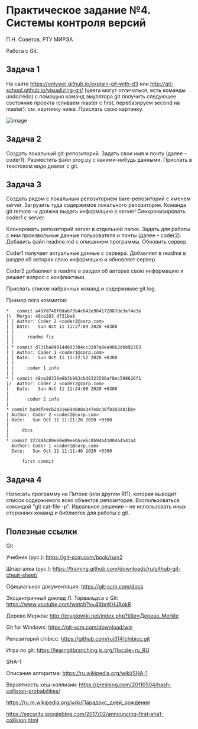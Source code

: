 # Практическое задание №4. Системы контроля версий

П.Н. Советов, РТУ МИРЭА

Работа с Git.

## Задача 1

На сайте https://onlywei.github.io/explain-git-with-d3 или http://git-school.github.io/visualizing-git/ (цвета могут отличаться, есть команды undo/redo) с помощью команд эмулятора git получить следующее состояние проекта (сливаем master с first, перебазируем second на master): см. картинку ниже. Прислать свою картинку.

![image](https://github.com/user-attachments/assets/a30846f0-f7f9-4aaf-aa22-6e7bd336ff2e)

## Задача 2

Создать локальный git-репозиторий. Задать свои имя и почту (далее – coder1). Разместить файл prog.py с какими-нибудь данными. Прислать в текстовом виде диалог с git.

## Задача 3

Создать рядом с локальным репозиторием bare-репозиторий с именем server. Загрузить туда содержимое локального репозитория. Команда git remote -v должна выдать информацию о server! Синхронизировать coder1 с server.

Клонировать репозиторий server в отдельной папке. Задать для работы с ним произвольные данные пользователя и почты (далее – coder2). Добавить файл readme.md с описанием программы. Обновить сервер.

Coder1 получает актуальные данные с сервера. Добавляет в readme в раздел об авторах свою информацию и обновляет сервер.

Coder2 добавляет в readme в раздел об авторах свою информацию и решает вопрос с конфликтами.

Прислать список набранных команд и содержимое git log.

Пример лога коммитов:

```
*   commit a457d748f0dab75b4c642e964172887de3ef4e3e
|\  Merge: 48ce283 d731ba8
| | Author: Coder 2 <coder2@corp.com>
| | Date:   Sun Oct 11 11:27:09 2020 +0300
| | 
| |     readme fix
| | 
| * commit d731ba84014d603384cc3287a8ea9062dbb92303
| | Author: Coder 1 <coder1@corp.com>
| | Date:   Sun Oct 11 11:22:52 2020 +0300
| | 
| |     coder 1 info
| | 
* | commit 48ce28336e6b3b983cbd6323500af8ec598626f1
|/  Author: Coder 2 <coder2@corp.com>
|   Date:   Sun Oct 11 11:24:00 2020 +0300
|   
|       coder 2 info
| 
* commit ba9dfe9cb24316694808a347e8c36f8383d81bbe
| Author: Coder 2 <coder2@corp.com>
| Date:   Sun Oct 11 11:21:26 2020 +0300
| 
|     docs
| 
* commit 227d84c89e60e09eebbce6c0b94b41004a4541a4
  Author: Coder 1 <coder1@corp.com>
  Date:   Sun Oct 11 11:11:46 2020 +0300
  
      first commit
```

## Задача 4

Написать программу на Питоне (или другом ЯП), которая выводит список содержимого всех объектов репозитория. Воспользоваться командой "git cat-file -p". Идеальное решение – не использовать иных сторонних команд и библиотек для работы с git.

## Полезные ссылки

Git

Учебник (рус.): https://git-scm.com/book/ru/v2

Шпаргалка (рус.): https://training.github.com/downloads/ru/github-git-cheat-sheet/

Официальная документация: https://git-scm.com/docs

Эксцентричный доклад Л. Торвальдса о Git: https://www.youtube.com/watch?v=4XpnKHJAok8

Дерево Меркла: http://cryptowiki.net/index.php?title=Дерево_Merkle

Git for Windows: https://git-scm.com/download/win

Репозиторий chibicc: https://github.com/rui314/chibicc.git

Игра по git: https://learngitbranching.js.org/?locale=ru_RU

SHA-1

Описание алгоритма: https://ru.wikipedia.org/wiki/SHA-1

Вероятность хеш-коллизии: https://preshing.com/20110504/hash-collision-probabilities/

https://ru.m.wikipedia.org/wiki/Парадокс_дней_рождения

https://security.googleblog.com/2017/02/announcing-first-sha1-collision.html
